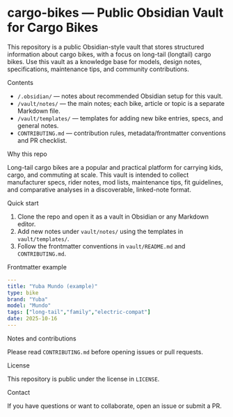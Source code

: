 # cargo-bikes — Public Obsidian Vault for Cargo Bikes

This repository is a public Obsidian-style vault that stores structured information about cargo bikes, with a focus on long-tail (longtail) cargo bikes. Use this vault as a knowledge base for models, design notes, specifications, maintenance tips, and community contributions.

Contents

- `/.obsidian/` — notes about recommended Obsidian setup for this vault.
- `/vault/notes/` — the main notes; each bike, article or topic is a separate Markdown file.
- `/vault/templates/` — templates for adding new bike entries, specs, and general notes.
- `CONTRIBUTING.md` — contribution rules, metadata/frontmatter conventions and PR checklist.

Why this repo

Long-tail cargo bikes are a popular and practical platform for carrying kids, cargo, and commuting at scale. This vault is intended to collect manufacturer specs, rider notes, mod lists, maintenance tips, fit guidelines, and comparative analyses in a discoverable, linked-note format.

Quick start

1. Clone the repo and open it as a vault in Obsidian or any Markdown editor.
2. Add new notes under `vault/notes/` using the templates in `vault/templates/`.
3. Follow the frontmatter conventions in `vault/README.md` and `CONTRIBUTING.md`.

Frontmatter example

```yaml
---
title: "Yuba Mundo (example)"
type: bike
brand: "Yuba"
model: "Mundo"
tags: ["long-tail","family","electric-compat"]
date: 2025-10-16
---
```

Notes and contributions

Please read `CONTRIBUTING.md` before opening issues or pull requests. 

License

This repository is public under the license in `LICENSE`.

Contact

If you have questions or want to collaborate, open an issue or submit a PR.
